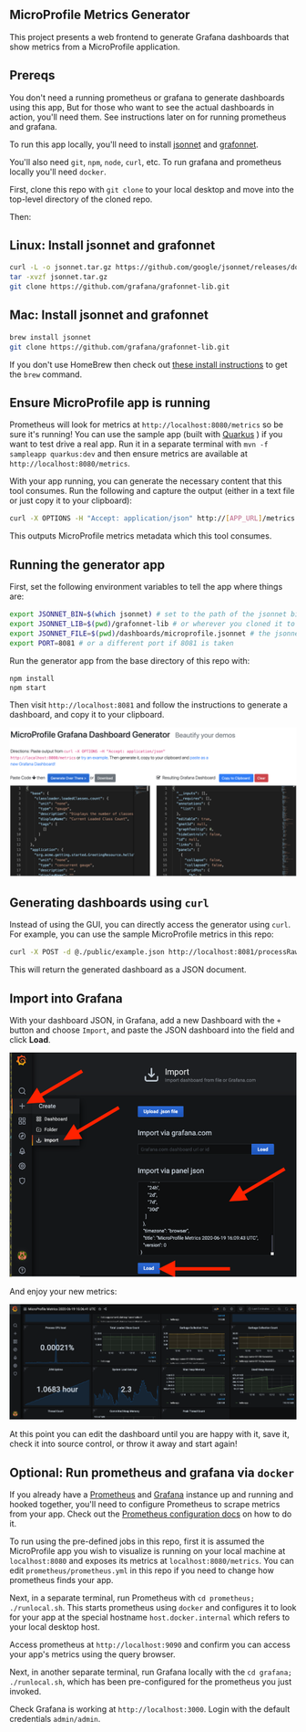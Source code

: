 ## MicroProfile Metrics Generator

This project presents a web frontend to generate Grafana dashboards that show metrics from
a MicroProfile application.

## Prereqs

You don't need a running prometheus or grafana to generate dashboards using this app, But for those who want to see the actual dashboards in action, you'll need them. See instructions later on for running prometheus and grafana.

To run this app locally, you'll need to install [jsonnet]() and [grafonnet]().

You'll also need `git`, `npm`, `node`, `curl`, etc. To run grafana and prometheus locally you'll need `docker`.

First, clone this repo with `git clone` to your local desktop and move into the top-level directory of the cloned repo.

Then:

## Linux: Install jsonnet and grafonnet

```sh
curl -L -o jsonnet.tar.gz https://github.com/google/jsonnet/releases/download/v0.16.0/jsonnet-bin-v0.16.0-linux.tar.gz
tar -xvzf jsonnet.tar.gz
git clone https://github.com/grafana/grafonnet-lib.git
```

## Mac: Install jsonnet and grafonnet

```sh
brew install jsonnet
git clone https://github.com/grafana/grafonnet-lib.git
```

If you don't use HomeBrew then check out [these install instructions](https://github.com/google/jsonnet#packages) to get the `brew` command.

## Ensure MicroProfile app is running

Prometheus will look for metrics at `http://localhost:8080/metrics` so be sure it's running! You can use the sample app (built with [Quarkus](https://quarkus.io) ) if you want to test drive a real app. Run it in a separate terminal with `mvn -f sampleapp quarkus:dev` and then ensure metrics are available at `http://localhost:8080/metrics`.

With your app running, you can generate the necessary content that this tool consumes. Run the following and capture the output (either in a text file or just copy it to your clipboard):

```sh
curl -X OPTIONS -H "Accept: application/json" http://[APP_URL]/metrics
```

This outputs MicroProfile metrics metadata which this tool consumes.

## Running the generator app

First, set the following environment variables to tell the app where things are:

```sh
export JSONNET_BIN=$(which jsonnet) # set to the path of the jsonnet binary
export JSONNET_LIB=$(pwd)/grafonnet-lib # or wherever you cloned it to
export JSONNET_FILE=$(pwd)/dashboards/microprofile.jsonnet # the jsonnet processor for microprofile metrics
export PORT=8081 # or a different port if 8081 is taken
```

Run the generator app from the base directory of this repo with:

```
npm install
npm start
```

Then visit `http://localhost:8081` and follow the instructions to generate a dashboard, and copy it to your clipboard.

![Dashboard](images/dash.png)

## Generating dashboards using `curl`

Instead of using the GUI, you can directly access the generator using `curl`. For example, you can use the sample MicroProfile metrics in this repo:

```sh
curl -X POST -d @./public/example.json http://localhost:8081/processRaw
```

This will return the generated dashboard as a JSON document.

## Import into Grafana

With your dashboard JSON, in Grafana, add a new Dashboard with the `+` button and choose `Import`, and paste the JSON dashboard into the field and click **Load**.

![Import](images/import.png)

And enjoy your new metrics:

![Metrics](images/grafana.png)

At this point you can edit the dashboard until you are happy with it, save it, check it into source control, or throw it away and start again!

## Optional: Run prometheus and grafana via `docker`

If you already have a [Prometheus](https://prometheus.io/) and [Grafana](https://grafana.com/) instance up and running and hooked together, you'll need to configure Prometheus to scrape metrics from your app. Check out the [Prometheus configuration docs](https://prometheus.io/docs/prometheus/latest/configuration/configuration/) on how to do it.

To run using the pre-defined jobs in this repo, first it is assumed the MicroProfile app you wish to visualize is running on your local machine at `localhost:8080` and exposes its metrics at `localhost:8080/metrics`. You can edit `prometheus/prometheus.yml` in this repo if you need to change how prometheus finds your app.

Next, in a separate terminal, run Prometheus with `cd prometheus; ./runlocal.sh`. This starts prometheus using `docker` and configures it to look for your app at the special hostname `host.docker.internal` which refers to your local desktop host.

Access prometheus at `http://localhost:9090` and confirm you can access your app's metrics using the query browser.

Next, in another separate terminal, run Grafana locally with the `cd grafana; ./runlocal.sh`, which has been pre-configured for the prometheus you just invoked.

Check Grafana is working at `http://localhost:3000`. Login with the default credentials `admin/admin`.
